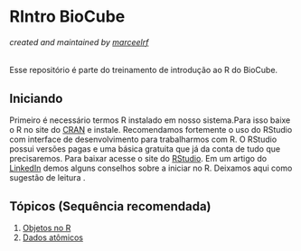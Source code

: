 # RIntro BioCube
###### *created and maintained by [marceelrf](https://github.com/marceelrf)*

Esse repositório é parte do treinamento de introdução ao R do BioCube.

## Iniciando
Primeiro é necessário termos R instalado em nosso sistema.Para isso baixe o R no site do [CRAN](https://cran.r-project.org/) e instale. 
Recomendamos fortemente o uso do RStudio com interface de desenvolvimento para trabalharmos com R. O RStudio possui versões pagas e uma básica gratuita que já da conta de tudo que precisaremos. Para baixar acesse o site do [RStudio](https://rstudio.com/).
Em um artigo do [LinkedIn](https://www.linkedin.com/feed/update/urn:li:activity:6767527097129807872/) demos alguns conselhos sobre a iniciar no R. Deixamos aqui como sugestão de leitura .


## Tópicos (Sequência recomendada)
1. [Objetos no R]()
2. [Dados atômicos]()
